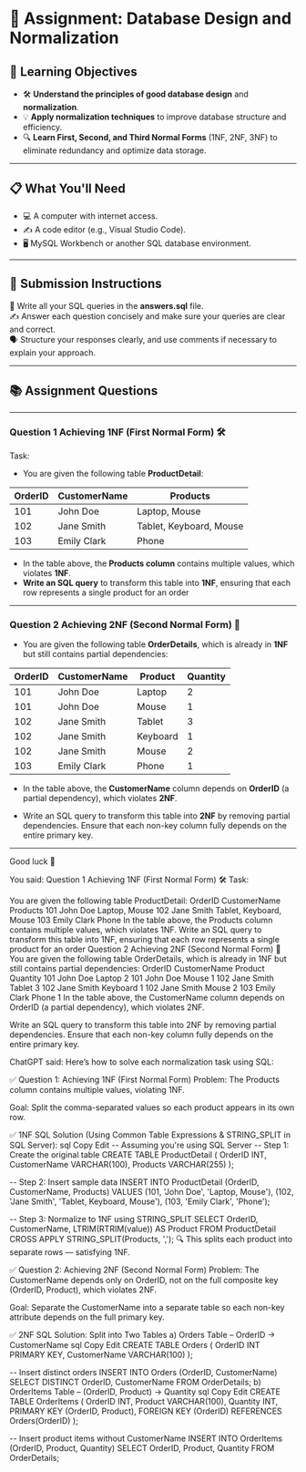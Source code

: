 # 📝 Assignment: Database Design and Normalization

## 🎯 **Learning Objectives**
* 🛠️ **Understand the principles of good database design** and **normalization**.
* 💡 **Apply normalization techniques** to improve database structure and efficiency.
* 🔍 **Learn First, Second, and Third Normal Forms** (1NF, 2NF, 3NF) to eliminate redundancy and optimize data storage.

---

## 📋 **What You'll Need**
* 💻 A computer with internet access.
* ✍️ A code editor (e.g., Visual Studio Code).
* 🖥️ MySQL Workbench or another SQL database environment.

---


## 📝 Submission Instructions  
📂 Write all your SQL queries in the **answers.sql** file.  
✍️ Answer each question concisely and make sure your queries are clear and correct.  
🗣️ Structure your responses clearly, and use comments if necessary to explain your approach.

--- 

## 📚 Assignment Questions

---

### Question 1 Achieving 1NF (First Normal Form) 🛠️
Task:
- You are given the following table **ProductDetail**:

| OrderID | CustomerName  | Products                        |
|---------|---------------|---------------------------------|
| 101     | John Doe      | Laptop, Mouse                   |
| 102     | Jane Smith    | Tablet, Keyboard, Mouse         |
| 103     | Emily Clark   | Phone                           |


- In the table above, the **Products column** contains multiple values, which violates **1NF**.
- **Write an SQL query** to transform this table into **1NF**, ensuring that each row represents a single product for an order

--- 

### Question 2 Achieving 2NF (Second Normal Form) 🧩

- You are given the following table **OrderDetails**, which is already in **1NF** but still contains partial dependencies:

| OrderID | CustomerName  | Product      | Quantity |
|---------|---------------|--------------|----------|
| 101     | John Doe      | Laptop       | 2        |
| 101     | John Doe      | Mouse        | 1        |
| 102     | Jane Smith    | Tablet       | 3        |
| 102     | Jane Smith    | Keyboard     | 1        |
| 102     | Jane Smith    | Mouse        | 2        |
| 103     | Emily Clark   | Phone        | 1        |

- In the table above, the **CustomerName** column depends on **OrderID** (a partial dependency), which violates **2NF**. 

- Write an SQL query to transform this table into **2NF** by removing partial dependencies. Ensure that each non-key column fully depends on the entire primary key.

---
Good luck 🚀

You said:
Question 1 Achieving 1NF (First Normal Form) 🛠️
Task:

You are given the following table ProductDetail:
OrderID	CustomerName	Products
101	John Doe	Laptop, Mouse
102	Jane Smith	Tablet, Keyboard, Mouse
103	Emily Clark	Phone
In the table above, the Products column contains multiple values, which violates 1NF.
Write an SQL query to transform this table into 1NF, ensuring that each row represents a single product for an order
Question 2 Achieving 2NF (Second Normal Form) 🧩
You are given the following table OrderDetails, which is already in 1NF but still contains partial dependencies:
OrderID	CustomerName	Product	Quantity
101	John Doe	Laptop	2
101	John Doe	Mouse	1
102	Jane Smith	Tablet	3
102	Jane Smith	Keyboard	1
102	Jane Smith	Mouse	2
103	Emily Clark	Phone	1
In the table above, the CustomerName column depends on OrderID (a partial dependency), which violates 2NF.

Write an SQL query to transform this table into 2NF by removing partial dependencies. Ensure that each non-key column fully depends on the entire primary key.


ChatGPT said:
Here’s how to solve each normalization task using SQL:

✅ Question 1: Achieving 1NF (First Normal Form)
Problem: The Products column contains multiple values, violating 1NF.

Goal: Split the comma-separated values so each product appears in its own row.

✅ 1NF SQL Solution (Using Common Table Expressions & STRING_SPLIT in SQL Server):
sql
Copy
Edit
-- Assuming you're using SQL Server
-- Step 1: Create the original table
CREATE TABLE ProductDetail (
    OrderID INT,
    CustomerName VARCHAR(100),
    Products VARCHAR(255)
);

-- Step 2: Insert sample data
INSERT INTO ProductDetail (OrderID, CustomerName, Products)
VALUES 
(101, 'John Doe', 'Laptop, Mouse'),
(102, 'Jane Smith', 'Tablet, Keyboard, Mouse'),
(103, 'Emily Clark', 'Phone');

-- Step 3: Normalize to 1NF using STRING_SPLIT
SELECT 
    OrderID,
    CustomerName,
    LTRIM(RTRIM(value)) AS Product
FROM 
    ProductDetail
CROSS APPLY 
    STRING_SPLIT(Products, ',');
🔍 This splits each product into separate rows — satisfying 1NF.

✅ Question 2: Achieving 2NF (Second Normal Form)
Problem: The CustomerName depends only on OrderID, not on the full composite key (OrderID, Product), which violates 2NF.

Goal: Separate the CustomerName into a separate table so each non-key attribute depends on the full primary key.

✅ 2NF SQL Solution: Split into Two Tables
a) Orders Table – OrderID → CustomerName
sql
Copy
Edit
CREATE TABLE Orders (
    OrderID INT PRIMARY KEY,
    CustomerName VARCHAR(100)
);

-- Insert distinct orders
INSERT INTO Orders (OrderID, CustomerName)
SELECT DISTINCT OrderID, CustomerName
FROM OrderDetails;
b) OrderItems Table – (OrderID, Product) → Quantity
sql
Copy
Edit
CREATE TABLE OrderItems (
    OrderID INT,
    Product VARCHAR(100),
    Quantity INT,
    PRIMARY KEY (OrderID, Product),
    FOREIGN KEY (OrderID) REFERENCES Orders(OrderID)
);

-- Insert product items without CustomerName
INSERT INTO OrderItems (OrderID, Product, Quantity)
SELECT OrderID, Product, Quantity
FROM OrderDetails;
